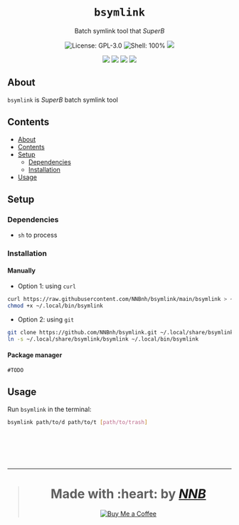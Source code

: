 <h1 align="center"><code>bsymlink</code></h1>
<p align="center">Batch symlink tool that <i>SuperB</i></p>
<p align="center"><img src="https://img.shields.io/github/license/NNBnh/bsymlink?labelColor=073551&color=4EAA25&style=for-the-badge" alt="License: GPL-3.0"> <img src="https://img.shields.io/github/languages/top/NNBnh/bsymlink?logo=gnu-bash&labelColor=073551&color=4EAA25&logoColor=FFFFFF&style=for-the-badge" alt="Shell: 100%"> <img src="https://img.shields.io/github/last-commit/NNBnh/bsymlink?labelColor=073551&color=4EAA25&style=for-the-badge"></p>
<p align="center"><img src="https://img.shields.io/github/watchers/NNBnh/bsymlink?labelColor=073551&color=4EAA25&style=flat-square"> <img src="https://img.shields.io/github/stars/NNBnh/bsymlink?labelColor=073551&color=4EAA25&style=flat-square"> <img src="https://img.shields.io/github/forks/NNBnh/bsymlink?labelColor=073551&color=4EAA25&style=flat-square"> <img src="https://img.shields.io/github/issues/NNBnh/bsymlink?labelColor=073551&color=4EAA25&style=flat-square"></p>

## About
`bsymlink` is *SuperB* batch symlink tool

## Contents
- [About](#about)
- [Contents](#contents)
- [Setup](#setup)
  - [Dependencies](#dependencies)
  - [Installation](#installation)
- [Usage](#usage)

## Setup
### Dependencies
- `sh` to process

### Installation
#### Manually
- Option 1: using `curl`

```sh
curl https://raw.githubusercontent.com/NNBnh/bsymlink/main/bsymlink > ~/.local/bin/bsymlink
chmod +x ~/.local/bin/bsymlink
```

- Option 2: using `git`

```sh
git clone https://github.com/NNBnh/bsymlink.git ~/.local/share/bsymlink
ln -s ~/.local/share/bsymlink/bsymlink ~/.local/bin/bsymlink
```

#### Package manager
`#TODO`

## Usage
Run `bsymlink` in the terminal:

```sh
bsymlink path/to/d path/to/t [path/to/trash]
```

<br><br><br><br>

---

> <h1 align="center">Made with :heart: by <a href="https://github.com/NNBnh"><i>NNB</i></a></h1>
>
> <p align="center"><a href="https://www.buymeacoffee.com/nnbnh"><img src="https://img.shields.io/badge/buy_me_a_coffee%20-%23F7CA88.svg?logo=buy-me-a-coffee&logoColor=333333&style=for-the-badge" alt="Buy Me a Coffee"></p>

